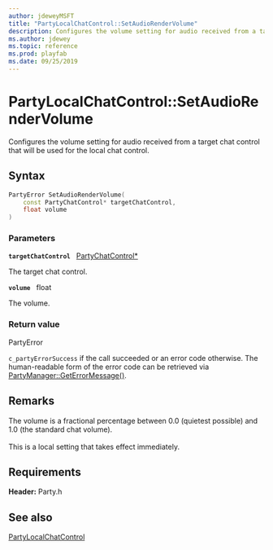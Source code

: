 ```yaml
---
author: jdeweyMSFT
title: "PartyLocalChatControl::SetAudioRenderVolume"
description: Configures the volume setting for audio received from a target chat control that will be used for the local chat control.
ms.author: jdewey
ms.topic: reference
ms.prod: playfab
ms.date: 09/25/2019
---
```


# PartyLocalChatControl::SetAudioRenderVolume  

Configures the volume setting for audio received from a target chat control that will be used for the local chat control.  

## Syntax  
  
```cpp
PartyError SetAudioRenderVolume(  
    const PartyChatControl* targetChatControl,  
    float volume  
)  
```  
  
### Parameters  
  
**`targetChatControl`** &nbsp; [PartyChatControl*](../../PartyChatControl/partychatcontrol.md)  
  
The target chat control.  
  
**`volume`** &nbsp; float  
  
The volume.  
  
  
### Return value  
PartyError
  
```c_partyErrorSuccess``` if the call succeeded or an error code otherwise. The human-readable form of the error code can be retrieved via [PartyManager::GetErrorMessage()](../../PartyManager/methods/partymanager_geterrormessage.md).
  
## Remarks  
  
The volume is a fractional percentage between 0.0 (quietest possible) and 1.0 (the standard chat volume). <br /><br /> This is a local setting that takes effect immediately.
  
## Requirements  
  
**Header:** Party.h
  
## See also  
[PartyLocalChatControl](../partylocalchatcontrol.md)  

  
  
